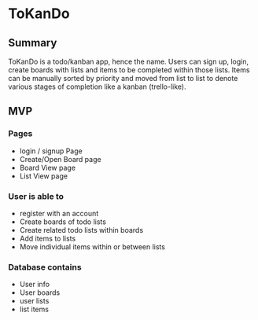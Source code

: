 # ToKanDo


## Summary
ToKanDo is a todo/kanban app, hence the name.  Users can sign up, login, create boards with lists and items to be completed within those lists.  Items can be manually sorted by priority and moved from list to list to denote various stages of completion like a kanban (trello-like).

## MVP
### Pages
- login / signup Page
- Create/Open Board page
- Board View page
- List View page
### User is able to 
- register with an account
- Create boards of todo lists
- Create related todo lists within boards
- Add items to lists
- Move individual items within or between lists

### Database contains
- User info
- User boards
- user lists
- list items
